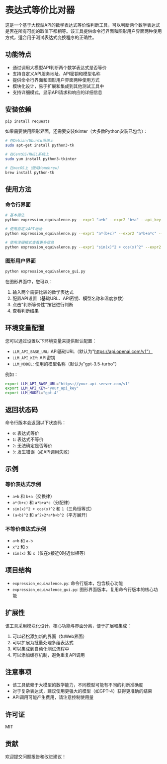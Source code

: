 

# 表达式等价比对器

这是一个基于大模型API的数学表达式等价性判断工具，可以判断两个数学表达式是否在所有可能的取值下都相等。该工具提供命令行界面和图形用户界面两种使用方式，适合用于测试表达式变换程序的正确性。

## 功能特点

- 通过调用大模型API判断两个数学表达式是否等价
- 支持自定义API服务地址、API密钥和模型名称
- 提供命令行界面和图形用户界面两种使用方式
- 模块化设计，易于扩展和集成到其他测试工具中
- 支持详细模式，显示API请求和响应的详细信息

## 安装依赖

```bash
pip install requests
```

如果需要使用图形界面，还需要安装tkinter（大多数Python安装已包含）：

```bash
# 在Debian/Ubuntu系统上
sudo apt-get install python3-tk

# 在CentOS/RHEL系统上
sudo yum install python3-tkinter

# 在macOS上（使用Homebrew）
brew install python-tk
```

## 使用方法

### 命令行界面

```bash
# 基本用法
python expression_equivalence.py --expr1 "a+b" --expr2 "b+a" --api_key "your_api_key"

# 使用自定义API地址
python expression_equivalence.py --expr1 "a*(b+c)" --expr2 "a*b+a*c" --base_url "https://your-api-server.com/v1" --api_key "your_api_key"

# 使用详细模式查看更多信息
python expression_equivalence.py --expr1 "sin(x)^2 + cos(x)^2" --expr2 "1" --verbose --api_key "your_api_key"
```

### 图形用户界面

```bash
python expression_equivalence_gui.py
```

在图形界面中，您可以：
1. 输入两个需要比较的数学表达式
2. 配置API设置（基础URL、API密钥、模型名称和温度参数）
3. 点击"判断等价性"按钮进行判断
4. 查看判断结果

## 环境变量配置

您可以通过设置以下环境变量来提供默认配置：

- `LLM_API_BASE_URL`: API基础URL（默认为"https://api.openai.com/v1"）
- `LLM_API_KEY`: API密钥
- `LLM_MODEL`: 使用的模型名称（默认为"gpt-3.5-turbo"）

例如：

```bash
export LLM_API_BASE_URL="https://your-api-server.com/v1"
export LLM_API_KEY="your_api_key"
export LLM_MODEL="gpt-4"
```

## 返回状态码

命令行版本会返回以下状态码：

- `0`: 表达式等价
- `1`: 表达式不等价
- `2`: 无法确定是否等价
- `3`: 发生错误（如API调用失败）

## 示例

### 等价表达式示例

- `a+b` 和 `b+a`（交换律）
- `a*(b+c)` 和 `a*b+a*c`（分配律）
- `sin(x)^2 + cos(x)^2` 和 `1`（三角恒等式）
- `(a+b)^2` 和 `a^2+2*a*b+b^2`（平方展开）

### 不等价表达式示例

- `a+b` 和 `a-b`
- `x^2` 和 `x`
- `sin(x)` 和 `x`（仅在x接近0时近似相等）

## 项目结构

- `expression_equivalence.py`: 命令行版本，包含核心功能
- `expression_equivalence_gui.py`: 图形界面版本，复用命令行版本的核心功能

## 扩展性

该工具采用模块化设计，核心功能与界面分离，便于扩展和集成：

1. 可以轻松添加新的界面（如Web界面）
2. 可以扩展为批量处理多组表达式
3. 可以集成到自动化测试流程中
4. 可以添加缓存机制，避免重复API调用

## 注意事项

- 该工具依赖于大模型的数学能力，不同模型可能有不同的判断准确度
- 对于复杂表达式，建议使用更强大的模型（如GPT-4）获得更准确的结果
- API调用可能产生费用，请注意控制使用量

## 许可证

MIT

## 贡献

欢迎提交问题报告和改进建议！
